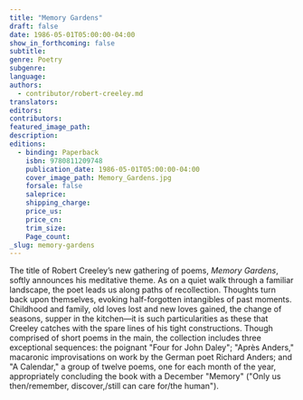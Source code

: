 ```yaml
---
title: "Memory Gardens"
draft: false
date: 1986-05-01T05:00:00-04:00
show_in_forthcoming: false
subtitle:
genre: Poetry
subgenre:
language:
authors:
  - contributor/robert-creeley.md
translators:
editors:
contributors:
featured_image_path:
description:
editions:
  - binding: Paperback
    isbn: 9780811209748
    publication_date: 1986-05-01T05:00:00-04:00
    cover_image_path: Memory_Gardens.jpg
    forsale: false
    saleprice:
    shipping_charge:
    price_us:
    price_cn:
    trim_size:
    Page_count:
_slug: memory-gardens
---
```


The title of Robert Creeley’s new gathering of poems, _Memory Gardens_, softly announces his meditative theme. As on a quiet walk through a familiar landscape, the poet leads us along paths of recollection. Thoughts turn back upon themselves, evoking half-forgotten intangibles of past moments. Childhood and family, old loves lost and new loves gained, the change of seasons, supper in the kitchen––it is such particularities as these that Creeley catches with the spare lines of his tight constructions. Though comprised of short poems in the main, the collection includes three exceptional sequences: the poignant "Four for John Daley"; "Après Anders," macaronic improvisations on work by the German poet Richard Anders; and "A Calendar," a group of twelve poems, one for each month of the year, appropriately concluding the book with a December "Memory" ("Only us then/remember, discover,/still can care for/the human").

